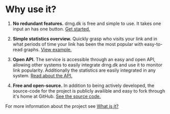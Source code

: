 Why use it?
===========

1. **No redundant features.** drng.dk is free and simple to use. It takes one
   input an has one button. [Get started.](http://drng.dk)

2. **Simple statistics overview.** Quickly grasp who visits your link and in
   what periods of time your link has been the most popular with easy-to-read
   graphs. [View example.](http://drng.dk/!stats/1)

3. **Open API.** The service is accessible through an easy and open API,
   allowing other systems to easily integrate drng.dk and use it to monitor
   link popularity. Additionally the statistics are easily integrated in any
   system. [Read about the API.](http://drng.dk/!doc/api-documentation)

4. **Free and open-source.** In addition to being actively developed, the
   source-code for the project is publicly availible and easy to fork through
   it's home at GitHub.
   [See the source code.](http://github.com/hypesystem/drngd)

For more information about the project see
[What is it?](http://drng.dk/!doc/what-is-it)